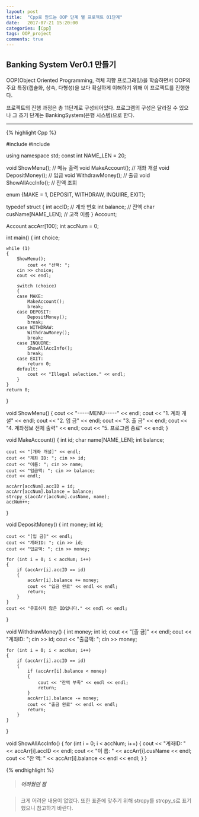 ```yaml
---
layout: post
title:  "Cpp로 만드는 OOP 단계 별 프로젝트 01단계"
date:   2017-07-21 15:20:00
categories: [Cpp]
tags: OOP_project
comments: true
---
```

<h2>Banking System Ver0.1 만들기</h2>  

<!--more-->

OOP(Object Oriented Programming, 객체 지향 프로그래밍)을 학습하면서 OOP의 주요 특징(캡슐화, 상속, 다형성)을 보다 확실하게 이해하기 위해 이 프로젝트를 진행한다.  

프로젝트의 진행 과정은 총 11단계로 구성되어있다. 프로그램의 구성은 달라질 수 있으나 그 초기 단계는 BankingSystem(은행 시스템)으로 한다.

---

{% highlight Cpp %}

#include <iostream>
#include <cstring>

using namespace std;
const int NAME_LEN = 20;

void ShowMenu();		// 메뉴 출력
void MakeAccount();		// 개좌 개설
void DepositMoney();	// 입금
void WithdrawMoney();	// 출금
void ShowAllAccInfo();	// 잔액 조회

enum {MAKE = 1, DEPOSIT, WITHDRAW, INQUIRE, EXIT};

typedef struct
{
	int accID;		// 계좌 번호
	int balance;	// 잔액
	char cusName[NAME_LEN];	// 고객 이름
} Account;

Account accArr[100];
int accNum = 0;

int main()
{
	int choice;

	while (1)
	{
		ShowMenu();
			cout << "선택: ";
		cin >> choice;
		cout << endl;

		switch (choice)
		{
		case MAKE:
			MakeAccount();
			break;
		case DEPOSIT:
			DepositMoney();
			break;
		case WITHDRAW:
			WithdrawMoney();
			break;
		case INQUIRE:
			ShowAllAccInfo();
			break;
		case EXIT:
			return 0;
		default:
			cout << "Illegal selection." << endl;
		}
	}
	return 0;
}

void ShowMenu()
{
	cout << "-----MENU-----" << endl;
	cout << "1. 계좌 개설" << endl;
	cout << "2. 입 금" << endl;
	cout << "3. 출 금" << endl;
	cout << "4. 계좌정보 전체 출력" << endl;
	cout << "5. 프로그램 종료" << endl;
}

void MakeAccount()
{
	int id;
	char name[NAME_LEN];
	int balance;

	cout << "[개좌 개설]" << endl;
	cout << "계좌 ID: "; cin >> id;
	cout << "이름: "; cin >> name;
	cout << "입금액: "; cin >> balance;
	cout << endl;

	accArr[accNum].accID = id;
	accArr[accNum].balance = balance;
	strcpy_s(accArr[accNum].cusName, name);
	accNum++;
}

void DepositMoney()
{
	int money;
	int id;

	cout << "[입 금]" << endl;
	cout << "계좌ID: "; cin >> id;
	cout << "입금액: "; cin >> money;

	for (int i = 0; i < accNum; i++)
	{
		if (accArr[i].accID == id)
		{
			accArr[i].balance += money;
			cout << "입금 완료" << endl << endl;
			return;
		}
	}
	cout << "유효하지 않은 ID입니다." << endl << endl;
}

void WithdrawMoney()
{
	int money;
	int id;
	cout << "[출 금]" << endl;
	cout << "계좌ID: "; cin >> id;
	cout << "출금액: "; cin >> money;

	for (int i = 0; i < accNum; i++)
	{
		if (accArr[i].accID == id)
		{
			if (accArr[i].balance < money)
			{
				cout << "잔액 부족" << endl << endl;
				return;
			}
			accArr[i].balance -= money;
			cout << "출금 완료" << endl << endl;
			return;
		}
	}
}

void ShowAllAccInfo()
{
	for (int i = 0; i < accNum; i++)
	{
		cout << "계좌ID: " << accArr[i].accID << endl;
		cout << "이 름: " << accArr[i].cusName << endl;
		cout << "잔 액: " << accArr[i].balance << endl << endl;
	}
}

{% endhighlight %}  

><h5>어려웠던 점</h5>

>크게 어려운 내용이 없었다. 또한 표준에 맞추기 위해 strcpy를 strcpy_s로 표기했으니 참고하기 바란다.